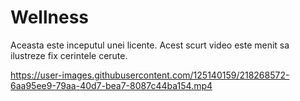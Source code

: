# Wellness

Aceasta este inceputul unei licente. Acest scurt video este menit sa ilustreze fix cerintele cerute.

https://user-images.githubusercontent.com/125140159/218268572-6aa95ee9-79aa-40d7-bea7-8087c44ba154.mp4





